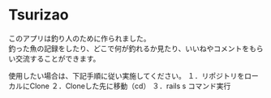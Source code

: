# Tsurizao

このアプリは釣り人のために作られました。<br>
釣った魚の記録をしたり、どこで何が釣れるか見たり、いいねやコメントをもらい交流することができます。

使用したい場合は、下記手順に従い実施してください。
１．リポジトリをローカルにClone
２．Cloneした先に移動（cd）
３．rails s コマンド実行
